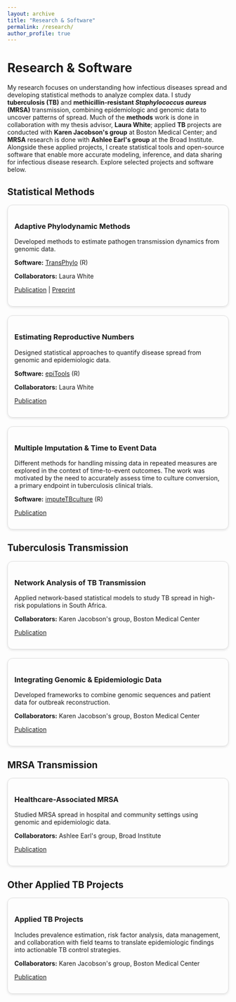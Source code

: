 ```yaml
---
layout: archive
title: "Research & Software"
permalink: /research/
author_profile: true
---
```

<h1>Research & Software</h1>
<p>My research focuses on understanding how infectious diseases spread and developing statistical methods to analyze complex data. I study <strong>tuberculosis (TB)</strong> and <strong>methicillin-resistant <i>Staphylococcus aureus</i> (MRSA)</strong> transmission, combining epidemiologic and genomic data to uncover patterns of spread. Much of the <strong>methods</strong> work is done in collaboration with my thesis advisor, <strong>Laura White</strong>; applied <strong>TB</strong> projects are conducted with <strong>Karen Jacobson's group</strong> at Boston Medical Center; and <strong>MRSA</strong> research is done with <strong>Ashlee Earl's group</strong> at the Broad Institute. Alongside these applied projects, I create statistical tools and open-source software that enable more accurate modeling, inference, and data sharing for infectious disease research. Explore selected projects and software below.</p>

<!-- Statistical Methods -->
<h2>Statistical Methods</h2>
<div style="display: flex; flex-wrap: wrap; gap: 20px;">

  <div style="flex: 1 1 300px; border: 1px solid #ddd; border-radius: 12px; padding: 15px; box-shadow: 0 2px 5px rgba(0,0,0,0.1);">
    <h3>Adaptive Phylodynamic Methods</h3>
    <p>Developed methods to estimate pathogen transmission dynamics from genomic data.</p>
    <p><strong>Software:</strong> <a href="#">TransPhylo</a> (R)</p>
    <p><strong>Collaborators:</strong> Laura White</p>
    <p><a href="#">Publication</a> | <a href="#">Preprint</a></p>
  </div>

  <div style="flex: 1 1 300px; border: 1px solid #ddd; border-radius: 12px; padding: 15px; box-shadow: 0 2px 5px rgba(0,0,0,0.1);">
    <h3>Estimating Reproductive Numbers</h3>
    <p>Designed statistical approaches to quantify disease spread from genomic and epidemiologic data.</p>
    <p><strong>Software:</strong> <a href="#">epiTools</a> (R)</p>
    <p><strong>Collaborators:</strong> Laura White</p>
    <p><a href="#">Publication</a></p>
  </div>

  <div style="flex: 1 1 300px; border: 1px solid #ddd; border-radius: 12px; padding: 15px; box-shadow: 0 2px 5px rgba(0,0,0,0.1);">
    <h3>Multiple Imputation & Time to Event Data</h3>
    <p>Different methods for handling missing data in repeated measures are explored in the context of time-to-event outcomes. The work was motivated by the need to accurately assess time to culture conversion, a primary endpoint in tuberculosis clinical trials.</p>
    <p><strong>Software:</strong> <a href="[#](https://github.com/samalatesta/imputeTBculture)">imputeTBculture</a> (R)</p>
    <p><a href="[#](https://bmcmedresmethodol.biomedcentral.com/articles/10.1186/s12874-022-01782-8)">Publication</a></p>
  </div>

</div>

<!-- TB Transmission -->
<h2>Tuberculosis Transmission</h2>
<div style="display: flex; flex-wrap: wrap; gap: 20px;">

  <div style="flex: 1 1 300px; border: 1px solid #ddd; border-radius: 12px; padding: 15px; box-shadow: 0 2px 5px rgba(0,0,0,0.1);">
    <h3>Network Analysis of TB Transmission</h3>
    <p>Applied network-based statistical models to study TB spread in high-risk populations in South Africa.</p>
    <p><strong>Collaborators:</strong> Karen Jacobson's group, Boston Medical Center</p>
    <p><a href="#">Publication</a></p>
  </div>

  <div style="flex: 1 1 300px; border: 1px solid #ddd; border-radius: 12px; padding: 15px; box-shadow: 0 2px 5px rgba(0,0,0,0.1);">
    <h3>Integrating Genomic & Epidemiologic Data</h3>
    <p>Developed frameworks to combine genomic sequences and patient data for outbreak reconstruction.</p>
    <p><strong>Collaborators:</strong> Karen Jacobson's group, Boston Medical Center</p>
    <p><a href="#">Publication</a></p>
  </div>

</div>

<!-- MRSA -->
<h2>MRSA Transmission</h2>
<div style="display: flex; flex-wrap: wrap; gap: 20px;">

  <div style="flex: 1 1 300px; border: 1px solid #ddd; border-radius: 12px; padding: 15px; box-shadow: 0 2px 5px rgba(0,0,0,0.1);">
    <h3>Healthcare-Associated MRSA</h3>
    <p>Studied MRSA spread in hospital and community settings using genomic and epidemiologic data.</p>
    <p><strong>Collaborators:</strong> Ashlee Earl's group, Broad Institute</p>
    <p><a href="#">Publication</a></p>
  </div>

</div>

<!-- Other Applied TB -->
<h2>Other Applied TB Projects</h2>
<div style="display: flex; flex-wrap: wrap; gap: 20px;">

  <div style="flex: 1 1 300px; border: 1px solid #ddd; border-radius: 12px; padding: 15px; box-shadow: 0 2px 5px rgba(0,0,0,0.1);">
    <h3>Applied TB Projects</h3>
    <p>Includes prevalence estimation, risk factor analysis, data management, and collaboration with field teams to translate epidemiologic findings into actionable TB control strategies.</p>
    <p><strong>Collaborators:</strong> Karen Jacobson's group, Boston Medical Center</p>
    <p><a href="#">Publication</a></p>
  </div>

</div>
